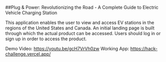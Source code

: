 ##Plug & Power: Revolutionizing the Road - A Complete Guide to Electric Vehicle Charging Station

This application enables the user to view and access EV stations in the regions of the United States and Canada. 
An initial landing page is built through which the actual product can be accessed. 
Users should log in or sign up in order to access the product.

Demo Video: https://youtu.be/gcH7VrVh0zw
Working App: https://hack-challenge.vercel.app/
